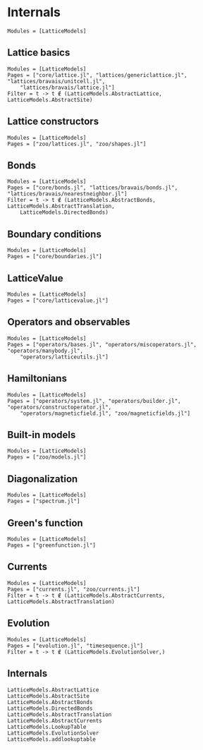 # Internals

```@index
Modules = [LatticeModels]
```

## Lattice basics

```@autodocs
Modules = [LatticeModels]
Pages = ["core/lattice.jl", "lattices/genericlattice.jl", "lattices/bravais/unitcell.jl", 
    "lattices/bravais/lattice.jl"]
Filter = t -> t ∉ (LatticeModels.AbstractLattice, LatticeModels.AbstractSite)
```

## Lattice constructors

```@autodocs
Modules = [LatticeModels]
Pages = ["zoo/lattices.jl", "zoo/shapes.jl"]
```

## Bonds

```@autodocs
Modules = [LatticeModels]
Pages = ["core/bonds.jl", "lattices/bravais/bonds.jl", "lattices/bravais/nearestneighbor.jl"]
Filter = t -> t ∉ (LatticeModels.AbstractBonds, LatticeModels.AbstractTranslation, 
    LatticeModels.DirectedBonds)
```

## Boundary conditions

```@autodocs
Modules = [LatticeModels]
Pages = ["core/boundaries.jl"]
```

## LatticeValue

```@autodocs
Modules = [LatticeModels]
Pages = ["core/latticevalue.jl"]
```
 
## Operators and observables

```@autodocs
Modules = [LatticeModels]
Pages = ["operators/bases.jl", "operators/miscoperators.jl", "operators/manybody.jl", 
    "operators/latticeutils.jl"]
```

## Hamiltonians

```@autodocs
Modules = [LatticeModels]
Pages = ["operators/system.jl", "operators/builder.jl", "operators/constructoperator.jl",
    "operators/magneticfield.jl", "zoo/magneticfields.jl"]
```

## Built-in models
```@autodocs
Modules = [LatticeModels]
Pages = ["zoo/models.jl"]
```

## Diagonalization

```@autodocs
Modules = [LatticeModels]
Pages = ["spectrum.jl"]
```

## Green's function

```@autodocs
Modules = [LatticeModels]
Pages = ["greenfunction.jl"]
```

## Currents

```@autodocs
Modules = [LatticeModels]
Pages = ["currents.jl", "zoo/currents.jl"]
Filter = t -> t ∉ (LatticeModels.AbstractCurrents, LatticeModels.AbstractTranslation)
```

## Evolution

```@autodocs
Modules = [LatticeModels]
Pages = ["evolution.jl", "timesequence.jl"]
Filter = t -> t ∉ (LatticeModels.EvolutionSolver,)
```

## Internals

```@docs
LatticeModels.AbstractLattice
LatticeModels.AbstractSite
LatticeModels.AbstractBonds
LatticeModels.DirectedBonds
LatticeModels.AbstractTranslation
LatticeModels.AbstractCurrents
LatticeModels.LookupTable
LatticeModels.EvolutionSolver
LatticeModels.addlookuptable
```